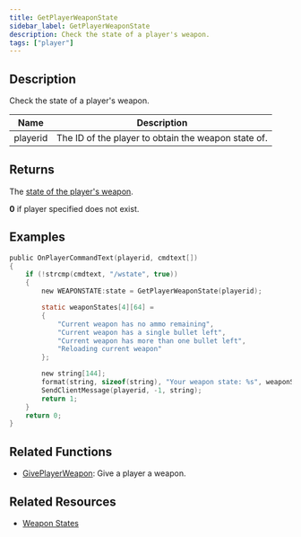 ```yaml
---
title: GetPlayerWeaponState
sidebar_label: GetPlayerWeaponState
description: Check the state of a player's weapon.
tags: ["player"]
---
```


## Description

Check the state of a player's weapon.

| Name     | Description                                         |
| -------- | --------------------------------------------------- |
| playerid | The ID of the player to obtain the weapon state of. |

## Returns

The [state of the player's weapon](../resources/weaponstates).

**0** if player specified does not exist.

## Examples

```c
public OnPlayerCommandText(playerid, cmdtext[])
{
    if (!strcmp(cmdtext, "/wstate", true))
    {
        new WEAPONSTATE:state = GetPlayerWeaponState(playerid);

        static weaponStates[4][64] = 
        {
            "Current weapon has no ammo remaining",
            "Current weapon has a single bullet left",
            "Current weapon has more than one bullet left",
            "Reloading current weapon"
        };

        new string[144];
        format(string, sizeof(string), "Your weapon state: %s", weaponStates[state]);
        SendClientMessage(playerid, -1, string);
        return 1;
    }
    return 0;
}
```

## Related Functions

- [GivePlayerWeapon](GivePlayerWeapon): Give a player a weapon.

## Related Resources

- [Weapon States](../resources/weaponstates)
